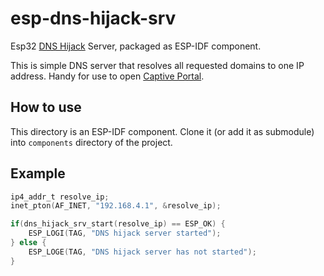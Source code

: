 # esp-dns-hijack-srv
Esp32 [DNS Hijack](https://en.wikipedia.org/wiki/DNS_hijacking) Server, packaged as ESP-IDF component.

This is simple DNS server that resolves all requested domains to one IP address. Handy for use to open [Captive Portal](https://en.wikipedia.org/wiki/Captive_portal).

## How to use

This directory is an ESP-IDF component. Clone it (or add it as submodule) into `components` directory of the project.

## Example

```C
ip4_addr_t resolve_ip;
inet_pton(AF_INET, "192.168.4.1", &resolve_ip);

if(dns_hijack_srv_start(resolve_ip) == ESP_OK) {
    ESP_LOGI(TAG, "DNS hijack server started");
} else {
    ESP_LOGE(TAG, "DNS hijack server has not started");
}
```
